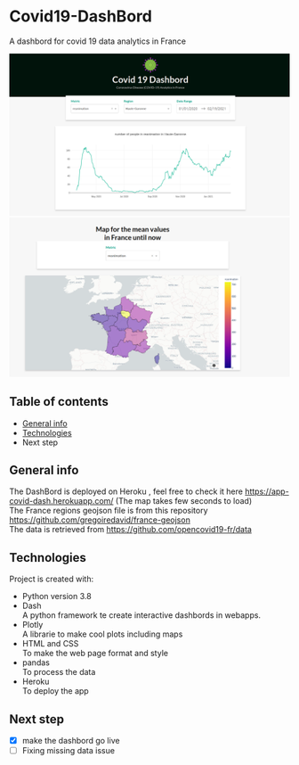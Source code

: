 # Covid19-DashBord
A dashbord for covid 19 data analytics in France 
<p float="right">
  <img src="images/plot.png" width="650" />
  <img src="images/map.png" width="750" />   
</p>


 
## Table of contents
* [General info](#general-info)
* [Technologies](#technologies)
* Next step

## General info
The DashBord is deployed on Heroku , feel free to check it here https://app-covid-dash.herokuapp.com/	(The map takes few seconds to load)\
The France regions geojson file is from this repository https://github.com/gregoiredavid/france-geojson \
The data is retrieved from https://github.com/opencovid19-fr/data 
## Technologies
Project is created with:
* Python version 3.8
* Dash \
A python framework te create interactive dashbords in webapps. 
* Plotly \
A librarie to make cool plots including maps
* HTML and CSS \
To make the web page format and style
* pandas \
 To process  the data 
* Heroku \
To deploy the app 

	
## Next step
- [x] make the dashbord go live 
- [ ] Fixing missing data issue
